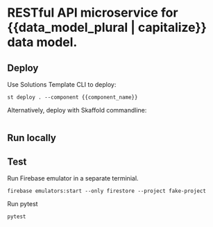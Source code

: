 # RESTful API microservice for {{data_model_plural | capitalize}} data model.

## Deploy

Use Solutions Template CLI to deploy:
```
st deploy . --component {{component_name}}
```

Alternatively, deploy with Skaffold commandline:
```

```

## Run locally

## Test

Run Firebase emulator in a separate terminial.
```
firebase emulators:start --only firestore --project fake-project
```

Run pytest
```
pytest
```